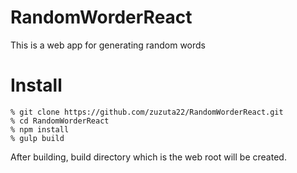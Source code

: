 # RandomWorderReact

This is a web app for generating random words

# Install

```
% git clone https://github.com/zuzuta22/RandomWorderReact.git
% cd RandomWorderReact
% npm install
% gulp build
```

After building, build directory which is the web root will be created.
